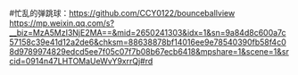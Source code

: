 #忙乱的弹跳球：https://github.com/CCY0122/bounceballview
 https://mp.weixin.qq.com/s?__biz=MzA5MzI3NjE2MA==&mid=2650241303&idx=1&sn=9a84d8c600a7c57158c39e41d12a2de6&chksm=88638878bf14016ee9e78540390fb58f4c08d9789974829edcd5ee7f05c07f7b08b67ecb6418&mpshare=1&scene=1&srcid=0914n47LHTOMaUeWvY9xrrQj#rd
 
 
